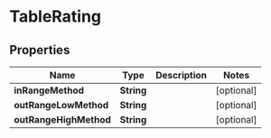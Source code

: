 

# TableRating


## Properties

| Name | Type | Description | Notes |
|------------ | ------------- | ------------- | -------------|
|**inRangeMethod** | **String** |  |  [optional] |
|**outRangeLowMethod** | **String** |  |  [optional] |
|**outRangeHighMethod** | **String** |  |  [optional] |



